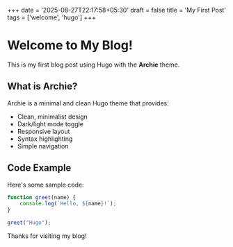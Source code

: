 +++
date = '2025-08-27T22:17:58+05:30'
draft = false
title = 'My First Post'
tags = ['welcome', 'hugo']
+++

# Welcome to My Blog!

This is my first blog post using Hugo with the **Archie** theme.

## What is Archie?

Archie is a minimal and clean Hugo theme that provides:

- Clean, minimalist design
- Dark/light mode toggle
- Responsive layout
- Syntax highlighting
- Simple navigation

## Code Example

Here's some sample code:

```javascript
function greet(name) {
    console.log(`Hello, ${name}!`);
}

greet("Hugo");
```

Thanks for visiting my blog!

